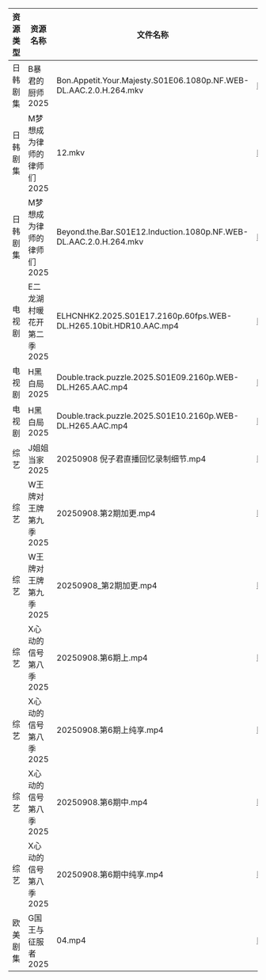 | 资源类型 | 资源名称            | 文件名称                                                              | 分享链接                                 | 更新时间                |
| ---- | --------------- | ----------------------------------------------------------------- | ------------------------------------ | ------------------- |
| 日韩剧集 | B暴君的厨师2025      | Bon.Appetit.Your.Majesty.S01E06.1080p.NF.WEB-DL.AAC.2.0.H.264.mkv | https://pan.quark.cn/s/7f659879c212  | 2025-09-08 01:14:41 |
| 日韩剧集 | M梦想成为律师的律师们2025 | 12.mkv                                                            | https://pan.quark.cn/s/d4ecaff7fa34  | 2025-09-08 01:19:04 |
| 日韩剧集 | M梦想成为律师的律师们2025 | Beyond.the.Bar.S01E12.Induction.1080p.NF.WEB-DL.AAC.2.0.H.264.mkv | https://pan.quark.cn/s/d4ecaff7fa34  | 2025-09-08 01:19:08 |
| 电视剧  | E二龙湖村暖花开第二季2025 | ELHCNHK2.2025.S01E17.2160p.60fps.WEB-DL.H265.10bit.HDR10.AAC.mp4  | https://pan.quark.cn/s/8fd0747e49e4  | 2025-09-08 16:15:17 |
| 电视剧  | H黑白局2025        | Double.track.puzzle.2025.S01E09.2160p.WEB-DL.H265.AAC.mp4         | https://pan.quark.cn/s/18c72e14cfcd  | 2025-09-08 16:17:26 |
| 电视剧  | H黑白局2025        | Double.track.puzzle.2025.S01E10.2160p.WEB-DL.H265.AAC.mp4         | https://pan.quark.cn/s/18c72e14cfcd  | 2025-09-08 16:17:23 |
| 综艺   | J姐姐当家2025       | 20250908 倪子君直播回忆录制细节.mp4                                          | https://pan.quark.cn/s/b9e3aa93f086  | 2025-09-08 16:29:50 |
| 综艺   | W王牌对王牌第九季2025   | 20250908.第2期加更.mp4                                                | https://pan.quark.cn/s/b5f4a2ecde94  | 2025-09-08 16:33:11 |
| 综艺   | W王牌对王牌第九季2025   | 20250908_第2期加更.mp4                                                | https://www.alipan.com/s/w9CqDPEeGeX | 2025-09-08 16:00:33 |
| 综艺   | X心动的信号第八季2025   | 20250908.第6期上.mp4                                                 | https://pan.quark.cn/s/a2f1532c7f0e  | 2025-09-08 16:33:48 |
| 综艺   | X心动的信号第八季2025   | 20250908.第6期上纯享.mp4                                               | https://pan.quark.cn/s/a2f1532c7f0e  | 2025-09-08 16:33:59 |
| 综艺   | X心动的信号第八季2025   | 20250908.第6期中.mp4                                                 | https://pan.quark.cn/s/a2f1532c7f0e  | 2025-09-08 16:33:51 |
| 综艺   | X心动的信号第八季2025   | 20250908.第6期中纯享.mp4                                               | https://pan.quark.cn/s/a2f1532c7f0e  | 2025-09-08 16:33:55 |
| 欧美剧集 | G国王与征服者2025     | 04.mp4                                                            | https://pan.quark.cn/s/333badca10ee  | 2025-09-08 16:15:55 |
